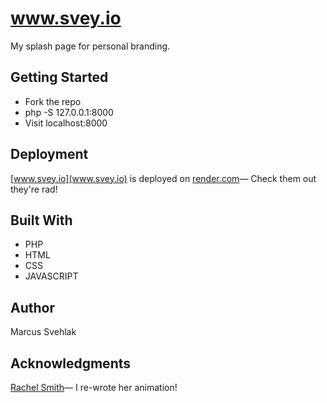 # www.svey.io

My splash page for personal branding.

## Getting Started

* Fork the repo
* php -S 127.0.0.1:8000
* Visit localhost:8000

## Deployment

[www.svey.io](www.svey.io) is deployed on [render.com](https://render.com/)— Check them out they're rad!
## Built With

* PHP
* HTML
* CSS
* JAVASCRIPT

## Author

Marcus Svehlak

## Acknowledgments

[Rachel Smith](https://rachsmith.com/)— I re-wrote her animation!
